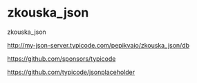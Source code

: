 # zkouska_json
zkouska_json

http://my-json-server.typicode.com/pepikvaio/zkouska_json/db

https://github.com/sponsors/typicode

https://github.com/typicode/jsonplaceholder
